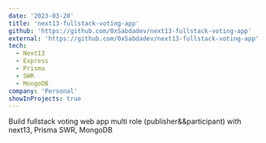 ```yaml
---
date: '2023-03-20'
title: 'next13-fullstack-voting-app'
github: 'https://github.com/0xSabdadev/next13-fullstack-voting-app'
external: 'https://github.com/0xSabdadev/next13-fullstack-voting-app'
tech:
  - Next13
  - Express
  - Prisma
  - SWR
  - MongoDB
company: 'Personal'
showInProjects: true
---
```


Build fullstack voting web app multi role (publisher&&participant) with next13, Prisma SWR, MongoDB
